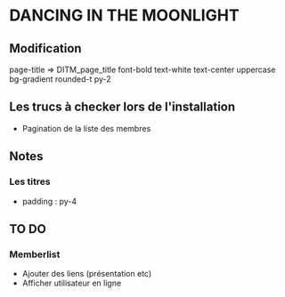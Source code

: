 # DANCING IN THE MOONLIGHT

## Modification
page-title => DITM_page_title font-bold text-white text-center uppercase bg-gradient rounded-t py-2

## Les trucs à checker lors de l'installation
* Pagination de la liste des membres

## Notes
### Les titres
* padding : py-4

## TO DO
### Memberlist
* Ajouter des liens (présentation etc)
* Afficher utilisateur en ligne